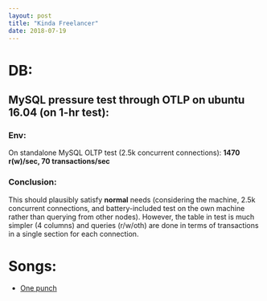 ```yaml
---
layout: post
title: "Kinda Freelancer"
date: 2018-07-19
---
```

# DB:
## MySQL pressure test through OTLP on ubuntu 16.04 (on 1-hr test):
### Env:
On standalone MySQL OLTP test (2.5k concurrent connections): __1470 r(w)/sec, 70 transactions/sec__
### Conclusion:
This should plausibly satisfy __normal__ needs (considering the machine, 2.5k concurrent connections, and battery-included test on the own machine rather than querying from other nodes). However, the table in test is much simpler (4 columns) and queries (r/w/oth) are done in terms of transactions in a single section for each connection.

# Songs:
- [One punch](https://www.youtube.com/watch?v=_TUTJ0klnKk)
